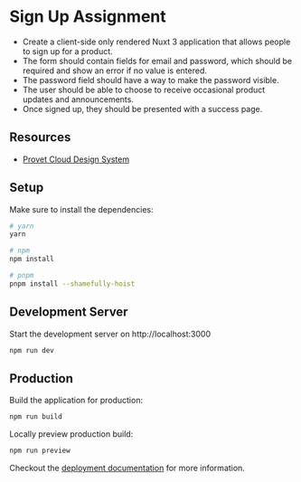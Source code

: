 # Sign Up Assignment

- Create a client-side only rendered Nuxt 3 application that allows people to sign up for a product.
- The form should contain fields for email and password, which should be required and show an error if no value is entered.
- The password field should have a way to make the password visible.
- The user should be able to choose to receive occasional product updates and announcements.
- Once signed up, they should be presented with a success page.

## Resources

- [Provet Cloud Design System]([https://provetcloud.design/])

## Setup

Make sure to install the dependencies:

```bash
# yarn
yarn

# npm
npm install

# pnpm
pnpm install --shamefully-hoist
```

## Development Server

Start the development server on http://localhost:3000

```bash
npm run dev
```

## Production

Build the application for production:

```bash
npm run build
```

Locally preview production build:

```bash
npm run preview
```

Checkout the [deployment documentation](https://nuxt.com/docs/getting-started/deployment#presets) for more information.
